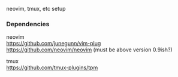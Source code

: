 neovim, tmux, etc setup

### Dependencies
neovim  
https://github.com/junegunn/vim-plug  
https://github.com/neovim/neovim (must be above version 0.9ish?)

tmux  
https://github.com/tmux-plugins/tpm
